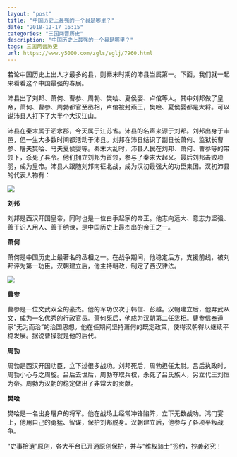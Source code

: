 ```yaml
---
layout: "post"
title: "中国历史上最强的一个县是哪里？"
date: "2018-12-17 16:15"
categories: "三国两晋历史"
description: "中国历史上最强的一个县是哪里？"
tags: 三国两晋历史
url: https://www.y5000.com/zgls/sglj/7960.html
---
```






若论中国历史上出人才最多的县，则秦末时期的沛县当属第一。下面，我们就一起来看看这个中国最强的春展。

沛县出了刘邦、萧何、曹参、周勃、樊哙、夏侯婴、卢倌等人。其中刘邦做了皇帝，萧何、曹参、周勃都官至丞相，卢倌被封燕王，樊哙、夏侯婴都是大将。可以说沛县人打下了大半个大汉江山。

沛县在秦末属于泗水郡，今天属于江苏省。沛县的名声来源于刘邦。刘邦出身于丰邑，但一生大多数时间都活动于沛县。刘邦在沛县结识了副县长萧何、监狱长曹参、屠夫樊哙、马夫夏侯婴等。秦末大乱时，沛县人民在刘邦、萧何、曹参等的带领下，杀死了县令。他们拥立刘邦为首领，参与了秦末大起义。最后刘邦击败项羽，成为皇帝。沛县人跟随刘邦南征北战，成为汉初最强大的功臣集团。汉初沛县的代表人物有：

![](https://img.y5000.com/uploads/allimg/161221/145R160W-0.jpg)

**刘邦**

刘邦是西汉开国皇帝，同时也是一位白手起家的帝王。他志向远大、意志力坚强、善于识人用人、善于纳谏，是中国历史上最杰出的帝王之一。

**萧何**

萧何是中国历史上最著名的丞相之一。在战争期间，他稳定后方，支援前线，被刘邦评为第一功臣。汉朝建立后，他主持朝政，制定了西汉律法。

![](https://img.y5000.com/uploads/allimg/161221/145R1L33-1.jpg)

**曹参**

曹参是一位文武双全的豪杰。他的军功仅次于韩信、彭越。汉朝建立后，他弃武从文，成为一名优秀的行政官员。萧何死后，他成为汉朝第二任丞相。曹参信奉道家“无为而治”的治国思想。他在任期间坚持萧何的既定政策，使得汉朝得以继续平稳发展。据说曹操就是他的后代。

**周勃**

周勃是西汉开国功臣，立下过很多战功。刘邦死后，周勃担任太尉。吕后执政时，周勃小心与之周旋。吕后去世后，周勃夺取兵权，杀死了吕氏族人，另立代王刘恒为帝。周勃为汉朝的稳定做出了非常大的贡献。

**樊哙**

樊哙是一名出身屠户的将军。他在战场上经常冲锋陷阵，立下无数战功。鸿门宴上，他用自己的勇猛、智谋，保护刘邦脱身。汉朝建立后，他参与了各项平叛战争。

“史事拾遺”原创，各大平台已开通原创保护，并与“维权骑士”签约，抄袭必究！

